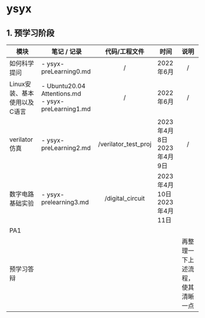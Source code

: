 # ysyx

## 1. 预学习阶段

| 模块                         | 笔记 / 记录                                             |    代码/工程文件    | 时间                                   |               说明               |
| ---------------------------- | ------------------------------------------------------- | :------------------: | -------------------------------------- | :------------------------------: |
| 如何科学提问                 | - ysyx-preLearning0.md                                  |          /          | 2022年6月                              |                /                |
| Linux安装、基本使用以及C语言 | - Ubuntu20.04 Attentions.md<br />- ysyx-preLearning1.md |          /          | 2022年6月                              |                /                |
| verilator仿真                | - ysyx-preLearning2.md                                  | /verilator_test_proj | 2023年4月8日<br />2023年4月9日         |                /                |
| 数字电路基础实验             | - ysyx-prelearning3.md                                  |   /digital_circuit   | 2023年4月10日<br />2023年4月11日<br /> |                                  |
| PA1                          |                                                         |                      |                                        |                                  |
| 预学习答辩                   |                                                         |                      |                                        | 再整理一下上述流程，使其清晰一点 |
